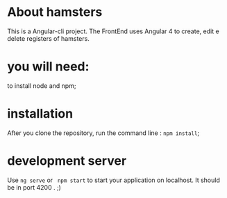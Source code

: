# About hamsters

This is a Angular-cli project. The FrontEnd uses Angular 4 to create, edit e delete registers of hamsters.

# you will need:

to install node and npm;

# installation

After you clone the repository, run the command line : `npm install`;

# development server

Use `ng serve`  or ` npm start` to start your application on localhost. It should be in port 4200 . ;)



